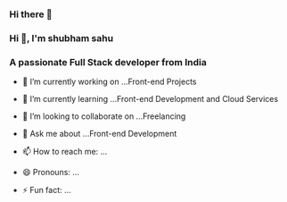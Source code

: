 ### Hi there 👋

### Hi 👋, I'm shubham sahu
### A passionate Full Stack developer from India

- 🔭 I’m currently working on ...Front-end Projects
- 🌱 I’m currently learning ...Front-end Development and Cloud Services
- 👯 I’m looking to collaborate on ...Freelancing

- 💬 Ask me about ...Front-end Development
- 📫 How to reach me: ...

- 😄 Pronouns: ...
- ⚡ Fun fact: ...

